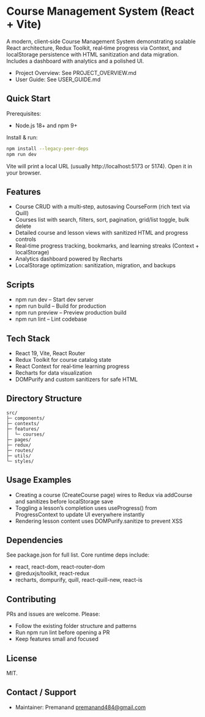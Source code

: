 # Course Management System (React + Vite)

A modern, client‑side Course Management System demonstrating scalable React architecture, Redux Toolkit, real‑time progress via Context, and localStorage persistence with HTML sanitization and data migration. Includes a dashboard with analytics and a polished UI.

- Project Overview: See PROJECT_OVERVIEW.md
- User Guide: See USER_GUIDE.md

## Quick Start

Prerequisites:
- Node.js 18+ and npm 9+

Install & run:
```bash
npm install --legacy-peer-deps
npm run dev
```
Vite will print a local URL (usually http://localhost:5173 or 5174). Open it in your browser.

## Features
- Course CRUD with a multi‑step, autosaving CourseForm (rich text via Quill)
- Courses list with search, filters, sort, pagination, grid/list toggle, bulk delete
- Detailed course and lesson views with sanitized HTML and progress controls
- Real‑time progress tracking, bookmarks, and learning streaks (Context + localStorage)
- Analytics dashboard powered by Recharts
- LocalStorage optimization: sanitization, migration, and backups

## Scripts
- npm run dev – Start dev server
- npm run build – Build for production
- npm run preview – Preview production build
- npm run lint – Lint codebase

## Tech Stack
- React 19, Vite, React Router
- Redux Toolkit for course catalog state
- React Context for real‑time learning progress
- Recharts for data visualization
- DOMPurify and custom sanitizers for safe HTML

## Directory Structure
```
src/
├─ components/
├─ contexts/
├─ features/
│  └─ courses/
├─ pages/
├─ redux/
├─ routes/
├─ utils/
└─ styles/
```

## Usage Examples
- Creating a course (CreateCourse page) wires to Redux via addCourse and sanitizes before localStorage save
- Toggling a lesson’s completion uses useProgress() from ProgressContext to update UI everywhere instantly
- Rendering lesson content uses DOMPurify.sanitize to prevent XSS

## Dependencies
See package.json for full list. Core runtime deps include:
- react, react-dom, react-router-dom
- @reduxjs/toolkit, react-redux
- recharts, dompurify, quill, react-quill-new, react-is

## Contributing
PRs and issues are welcome. Please:
- Follow the existing folder structure and patterns
- Run npm run lint before opening a PR
- Keep features small and focused

## License
MIT.

## Contact / Support
- Maintainer: Premanand <premanand484@gmail.com>
